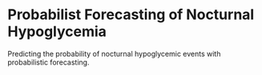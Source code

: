 # Probabilist Forecasting of Nocturnal Hypoglycemia

Predicting the probability of nocturnal hypoglycemic events with probabilistic forecasting.
